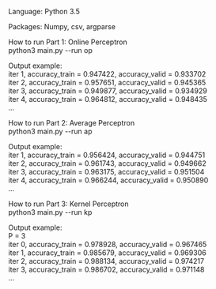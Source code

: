 Language: Python 3.5

Packages: Numpy, csv, argparse

How to run Part 1: Online Perceptron  
python3 main.py --run op

Output example:  
iter 1, accuracy_train = 0.947422, accuracy_valid = 0.933702  
iter 2, accuracy_train = 0.957651, accuracy_valid = 0.945365  
iter 3, accuracy_train = 0.949877, accuracy_valid = 0.934929  
iter 4, accuracy_train = 0.964812, accuracy_valid = 0.948435  
...

How to run Part 2: Average Perceptron  
python3 main.py --run ap

Output example:  
iter 1, accuracy_train = 0.956424, accuracy_valid = 0.944751  
iter 2, accuracy_train = 0.961743, accuracy_valid = 0.949662  
iter 3, accuracy_train = 0.963175, accuracy_valid = 0.951504  
iter 4, accuracy_train = 0.966244, accuracy_valid = 0.950890  
...

How to run Part 3: Kernel Perceptron  
python3 main.py --run kp

Output example:  
P = 3  
iter 0, accuracy_train = 0.978928, accuracy_valid = 0.967465  
iter 1, accuracy_train = 0.985679, accuracy_valid = 0.969306  
iter 2, accuracy_train = 0.988134, accuracy_valid = 0.974217  
iter 3, accuracy_train = 0.986702, accuracy_valid = 0.971148  
...